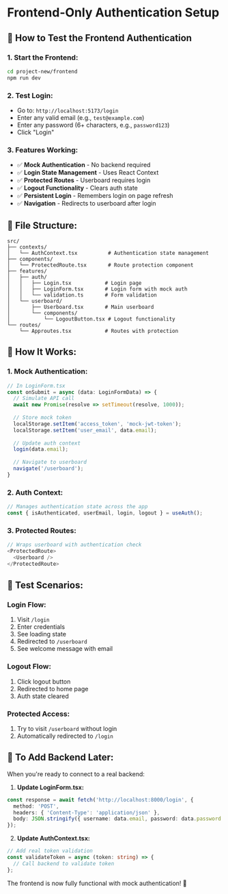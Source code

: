 # Frontend-Only Authentication Setup

## 🚀 **How to Test the Frontend Authentication**

### **1. Start the Frontend:**
```bash
cd project-new/frontend
npm run dev
```

### **2. Test Login:**
- Go to: `http://localhost:5173/login`
- Enter any valid email (e.g., `test@example.com`)
- Enter any password (6+ characters, e.g., `password123`)
- Click "Login"

### **3. Features Working:**
- ✅ **Mock Authentication** - No backend required
- ✅ **Login State Management** - Uses React Context
- ✅ **Protected Routes** - Userboard requires login
- ✅ **Logout Functionality** - Clears auth state
- ✅ **Persistent Login** - Remembers login on page refresh
- ✅ **Navigation** - Redirects to userboard after login

## 📁 **File Structure:**

```
src/
├── contexts/
│   └── AuthContext.tsx          # Authentication state management
├── components/
│   └── ProtectedRoute.tsx       # Route protection component
├── features/
│   ├── auth/
│   │   ├── Login.tsx           # Login page
│   │   ├── LoginForm.tsx       # Login form with mock auth
│   │   └── validation.ts       # Form validation
│   └── userboard/
│       ├── Userboard.tsx       # Main userboard
│       └── components/
│           └── LogoutButton.tsx # Logout functionality
└── routes/
    └── Approutes.tsx           # Routes with protection
```

## 🔧 **How It Works:**

### **1. Mock Authentication:**
```typescript
// In LoginForm.tsx
const onSubmit = async (data: LoginFormData) => {
  // Simulate API call
  await new Promise(resolve => setTimeout(resolve, 1000));
  
  // Store mock token
  localStorage.setItem('access_token', 'mock-jwt-token');
  localStorage.setItem('user_email', data.email);
  
  // Update auth context
  login(data.email);
  
  // Navigate to userboard
  navigate('/userboard');
}
```

### **2. Auth Context:**
```typescript
// Manages authentication state across the app
const { isAuthenticated, userEmail, login, logout } = useAuth();
```

### **3. Protected Routes:**
```typescript
// Wraps userboard with authentication check
<ProtectedRoute>
  <Userboard />
</ProtectedRoute>
```

## 🎯 **Test Scenarios:**

### **Login Flow:**
1. Visit `/login`
2. Enter credentials
3. See loading state
4. Redirected to `/userboard`
5. See welcome message with email

### **Logout Flow:**
1. Click logout button
2. Redirected to home page
3. Auth state cleared

### **Protected Access:**
1. Try to visit `/userboard` without login
2. Automatically redirected to `/login`

## 🔄 **To Add Backend Later:**

When you're ready to connect to a real backend:

1. **Update LoginForm.tsx:**
```typescript
const response = await fetch('http://localhost:8000/login', {
  method: 'POST',
  headers: { 'Content-Type': 'application/json' },
  body: JSON.stringify({ username: data.email, password: data.password })
});
```

2. **Update AuthContext.tsx:**
```typescript
// Add real token validation
const validateToken = async (token: string) => {
  // Call backend to validate token
};
```

The frontend is now fully functional with mock authentication! 🎉 
